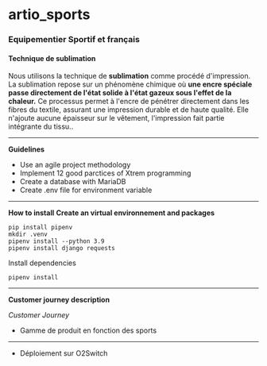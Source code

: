 # artio_sports
### Equipementier Sportif et français
#### Technique de sublimation
Nous utilisons la technique de **sublimation** comme procédé d'impression. La sublimation repose sur un phénomène chimique où **une encre spéciale passe directement de l'état solide à l'état gazeux sous l'effet de la chaleur.** Ce processus permet à l'encre de pénétrer directement dans les fibres du textile, assurant une impression durable et de haute qualité. Elle n'ajoute aucune épaisseur sur le vêtement, l'impression fait partie intégrante du tissu.. 

_______________________________
**Guidelines**

* Use an agile project methodology
* Implement 12 good parctices of Xtrem programming 
* Create a database with MariaDB
* Create .env file for environment variable

_______________________________
**How to install**
**Create an virtual environnement and packages**

``` shell
pip install pipenv
mkdir .venv 
pipenv install --python 3.9 
pipenv install django requests 
```
Install dependencies 
``` shell
pipenv install 
```
_______________________________

**Customer journey description**

*Customer Journey*

* Gamme de produit en fonction des sports

_______________________________
* Déploiement sur O2Switch



